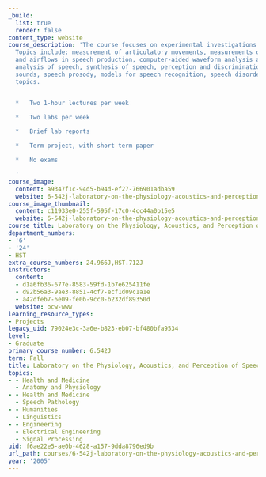 ```yaml
---
_build:
  list: true
  render: false
content_type: website
course_description: 'The course focuses on experimental investigations of speech processes.
  Topics include: measurement of articulatory movements, measurements of pressures
  and airflows in speech production, computer-aided waveform analysis and spectral
  analysis of speech, synthesis of speech, perception and discrimination of speechlike
  sounds, speech prosody, models for speech recognition, speech disorders, and other
  topics.


  *   Two 1-hour lectures per week

  *   Two labs per week

  *   Brief lab reports

  *   Term project, with short term paper

  *   No exams

  '
course_image:
  content: a9347f1c-94d5-b94d-ef27-766901adba59
  website: 6-542j-laboratory-on-the-physiology-acoustics-and-perception-of-speech-fall-2005
course_image_thumbnail:
  content: c11933e0-255f-595f-17c0-4cc44a0b15e5
  website: 6-542j-laboratory-on-the-physiology-acoustics-and-perception-of-speech-fall-2005
course_title: Laboratory on the Physiology, Acoustics, and Perception of Speech
department_numbers:
- '6'
- '24'
- HST
extra_course_numbers: 24.966J,HST.712J
instructors:
  content:
  - d1a6fb36-677e-8583-59fd-1b7e625411fe
  - d92b56a3-9ae3-8851-4cf7-ecf1d09c1a1e
  - a42dfeb7-6e09-fe0b-9cc0-b232df89350d
  website: ocw-www
learning_resource_types:
- Projects
legacy_uid: 79024e3c-3a6e-b823-eb07-bf480bfa9534
level:
- Graduate
primary_course_number: 6.542J
term: Fall
title: Laboratory on the Physiology, Acoustics, and Perception of Speech
topics:
- - Health and Medicine
  - Anatomy and Physiology
- - Health and Medicine
  - Speech Pathology
- - Humanities
  - Linguistics
- - Engineering
  - Electrical Engineering
  - Signal Processing
uid: f6ae22e5-ae0b-4628-a157-9dda8796ed9b
url_path: courses/6-542j-laboratory-on-the-physiology-acoustics-and-perception-of-speech-fall-2005
year: '2005'
---
```

